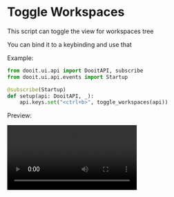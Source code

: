 # Toggle Workspaces

This script can toggle the view for workspaces tree

You can bind it to a keybinding and use that

Example:

```py
from dooit.ui.api import DooitAPI, subscribe
from dooit.ui.api.events import Startup

@subscribe(Startup)
def setup(api: DooitAPI, _):
    api.keys.set("<ctrl+b>", toggle_workspaces(api))
```

Preview:

<video controls="controls" src="./previews/toggle_workspaces.mp4" />

